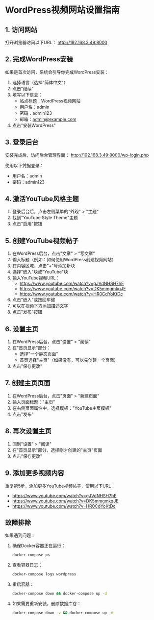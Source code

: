 # WordPress视频网站设置指南

## 1. 访问网站

打开浏览器访问以下URL：
http://192.168.3.49:8000

## 2. 完成WordPress安装

如果是首次访问，系统会引导你完成WordPress安装：

1. 选择语言（选择"简体中文"）
2. 点击"继续"
3. 填写以下信息：
   - 站点标题：WordPress视频网站
   - 用户名：admin
   - 密码：admin123
   - 邮箱：admin@example.com
4. 点击"安装WordPress"

## 3. 登录后台

安装完成后，访问后台管理界面：
http://192.168.3.49:8000/wp-login.php

使用以下凭据登录：
- 用户名：admin
- 密码：admin123

## 4. 激活YouTube风格主题

1. 登录后台后，点击左侧菜单的"外观" > "主题"
2. 找到"YouTube Style Theme"主题
3. 点击"启用"按钮

## 5. 创建YouTube视频帖子

1. 在WordPress后台，点击"文章" > "写文章"
2. 输入标题（例如：如何使用WordPress创建视频网站）
3. 在内容区域，点击"+"号添加新块
4. 选择"嵌入"块或"YouTube"块
5. 输入YouTube视频URL：
   - https://www.youtube.com/watch?v=gJVdNHSH7hE
   - https://www.youtube.com/watch?v=DK5mmgmkqJE
   - https://www.youtube.com/watch?v=HR0CdYoKtDc
6. 点击"嵌入"或按回车键
7. 可以在视频下方添加描述文字
8. 点击"发布"按钮

## 6. 设置主页

1. 在WordPress后台，点击"设置" > "阅读"
2. 在"首页显示"部分：
   - 选择"一个静态页面"
   - 首页选择"主页"（如果没有，可以先创建一个页面）
3. 点击"保存更改"

## 7. 创建主页页面

1. 在WordPress后台，点击"页面" > "新建页面"
2. 输入页面标题："主页"
3. 在右侧页面属性中，选择模板："YouTube主页模板"
4. 点击"发布"

## 8. 再次设置主页

1. 回到"设置" > "阅读"
2. 在"首页显示"部分，选择刚才创建的"主页"页面
3. 点击"保存更改"

## 9. 添加更多视频内容

重复第5步，添加更多YouTube视频帖子，使用以下URL：
- https://www.youtube.com/watch?v=gJVdNHSH7hE
- https://www.youtube.com/watch?v=DK5mmgmkqJE
- https://www.youtube.com/watch?v=HR0CdYoKtDc

## 故障排除

如果遇到问题：

1. 确保Docker容器正在运行：
   ```bash
   docker-compose ps
   ```

2. 查看容器日志：
   ```bash
   docker-compose logs wordpress
   ```

3. 重启容器：
   ```bash
   docker-compose down && docker-compose up -d
   ```

4. 如果需要重新安装，删除数据库卷：
   ```bash
   docker-compose down -v && docker-compose up -d
   ```